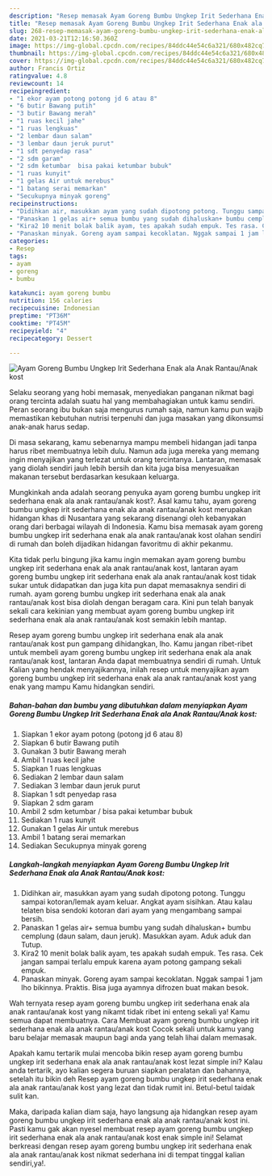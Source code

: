 ```yaml
---
description: "Resep memasak Ayam Goreng Bumbu Ungkep Irit Sederhana Enak ala Anak Rantau/Anak kost yang sedap Untuk Jualan"
title: "Resep memasak Ayam Goreng Bumbu Ungkep Irit Sederhana Enak ala Anak Rantau/Anak kost yang sedap Untuk Jualan"
slug: 268-resep-memasak-ayam-goreng-bumbu-ungkep-irit-sederhana-enak-ala-anak-rantau-anak-kost-yang-sedap-untuk-jualan
date: 2021-03-21T12:16:50.360Z
image: https://img-global.cpcdn.com/recipes/84ddc44e54c6a321/680x482cq70/ayam-goreng-bumbu-ungkep-irit-sederhana-enak-ala-anak-rantauanak-kost-foto-resep-utama.jpg
thumbnail: https://img-global.cpcdn.com/recipes/84ddc44e54c6a321/680x482cq70/ayam-goreng-bumbu-ungkep-irit-sederhana-enak-ala-anak-rantauanak-kost-foto-resep-utama.jpg
cover: https://img-global.cpcdn.com/recipes/84ddc44e54c6a321/680x482cq70/ayam-goreng-bumbu-ungkep-irit-sederhana-enak-ala-anak-rantauanak-kost-foto-resep-utama.jpg
author: Francis Ortiz
ratingvalue: 4.8
reviewcount: 14
recipeingredient:
- "1 ekor ayam potong potong jd 6 atau 8"
- "6 butir Bawang putih"
- "3 butir Bawang merah"
- "1 ruas kecil jahe"
- "1 ruas lengkuas"
- "2 lembar daun salam"
- "3 lembar daun jeruk purut"
- "1 sdt penyedap rasa"
- "2 sdm garam"
- "2 sdm ketumbar  bisa pakai ketumbar bubuk"
- "1 ruas kunyit"
- "1 gelas Air untuk merebus"
- "1 batang serai memarkan"
- "Secukupnya minyak goreng"
recipeinstructions:
- "Didihkan air, masukkan ayam yang sudah dipotong potong. Tunggu sampai kotoran/lemak ayam keluar. Angkat ayam sisihkan. Atau kalau telaten bisa sendoki kotoran dari ayam yang mengambang sampai bersih."
- "Panaskan 1 gelas air+ semua bumbu yang sudah dihaluskan+ bumbu cemplung (daun salam, daun jeruk). Masukkan ayam. Aduk aduk dan Tutup."
- "Kira2 10 menit bolak balik ayam, tes apakah sudah empuk. Tes rasa. Cek jangan sampai terlalu empuk karena ayam potong gampang sekali empuk."
- "Panaskan minyak. Goreng ayam sampai kecoklatan. Nggak sampai 1 jam lho bikinnya. Praktis. Bisa juga ayamnya difrozen buat makan besok."
categories:
- Resep
tags:
- ayam
- goreng
- bumbu

katakunci: ayam goreng bumbu 
nutrition: 156 calories
recipecuisine: Indonesian
preptime: "PT36M"
cooktime: "PT45M"
recipeyield: "4"
recipecategory: Dessert

---
```



![Ayam Goreng Bumbu Ungkep Irit Sederhana Enak ala Anak Rantau/Anak kost](https://img-global.cpcdn.com/recipes/84ddc44e54c6a321/680x482cq70/ayam-goreng-bumbu-ungkep-irit-sederhana-enak-ala-anak-rantauanak-kost-foto-resep-utama.jpg)

Selaku seorang yang hobi memasak, menyediakan panganan nikmat bagi orang tercinta adalah suatu hal yang membahagiakan untuk kamu sendiri. Peran seorang ibu bukan saja mengurus rumah saja, namun kamu pun wajib memastikan kebutuhan nutrisi terpenuhi dan juga masakan yang dikonsumsi anak-anak harus sedap.

Di masa  sekarang, kamu sebenarnya mampu membeli hidangan jadi tanpa harus ribet membuatnya lebih dulu. Namun ada juga mereka yang memang ingin menyajikan yang terlezat untuk orang tercintanya. Lantaran, memasak yang diolah sendiri jauh lebih bersih dan kita juga bisa menyesuaikan makanan tersebut berdasarkan kesukaan keluarga. 



Mungkinkah anda adalah seorang penyuka ayam goreng bumbu ungkep irit sederhana enak ala anak rantau/anak kost?. Asal kamu tahu, ayam goreng bumbu ungkep irit sederhana enak ala anak rantau/anak kost merupakan hidangan khas di Nusantara yang sekarang disenangi oleh kebanyakan orang dari berbagai wilayah di Indonesia. Kamu bisa memasak ayam goreng bumbu ungkep irit sederhana enak ala anak rantau/anak kost olahan sendiri di rumah dan boleh dijadikan hidangan favoritmu di akhir pekanmu.

Kita tidak perlu bingung jika kamu ingin memakan ayam goreng bumbu ungkep irit sederhana enak ala anak rantau/anak kost, lantaran ayam goreng bumbu ungkep irit sederhana enak ala anak rantau/anak kost tidak sukar untuk didapatkan dan juga kita pun dapat memasaknya sendiri di rumah. ayam goreng bumbu ungkep irit sederhana enak ala anak rantau/anak kost bisa diolah dengan beragam cara. Kini pun telah banyak sekali cara kekinian yang membuat ayam goreng bumbu ungkep irit sederhana enak ala anak rantau/anak kost semakin lebih mantap.

Resep ayam goreng bumbu ungkep irit sederhana enak ala anak rantau/anak kost pun gampang dihidangkan, lho. Kamu jangan ribet-ribet untuk membeli ayam goreng bumbu ungkep irit sederhana enak ala anak rantau/anak kost, lantaran Anda dapat membuatnya sendiri di rumah. Untuk Kalian yang hendak menyajikannya, inilah resep untuk menyajikan ayam goreng bumbu ungkep irit sederhana enak ala anak rantau/anak kost yang enak yang mampu Kamu hidangkan sendiri.

<!--inarticleads1-->

##### Bahan-bahan dan bumbu yang dibutuhkan dalam menyiapkan Ayam Goreng Bumbu Ungkep Irit Sederhana Enak ala Anak Rantau/Anak kost:

1. Siapkan 1 ekor ayam potong (potong jd 6 atau 8)
1. Siapkan 6 butir Bawang putih
1. Gunakan 3 butir Bawang merah
1. Ambil 1 ruas kecil jahe
1. Siapkan 1 ruas lengkuas
1. Sediakan 2 lembar daun salam
1. Sediakan 3 lembar daun jeruk purut
1. Siapkan 1 sdt penyedap rasa
1. Siapkan 2 sdm garam
1. Ambil 2 sdm ketumbar / bisa pakai ketumbar bubuk
1. Sediakan 1 ruas kunyit
1. Gunakan 1 gelas Air untuk merebus
1. Ambil 1 batang serai memarkan
1. Sediakan Secukupnya minyak goreng




<!--inarticleads2-->

##### Langkah-langkah menyiapkan Ayam Goreng Bumbu Ungkep Irit Sederhana Enak ala Anak Rantau/Anak kost:

1. Didihkan air, masukkan ayam yang sudah dipotong potong. Tunggu sampai kotoran/lemak ayam keluar. Angkat ayam sisihkan. Atau kalau telaten bisa sendoki kotoran dari ayam yang mengambang sampai bersih.
1. Panaskan 1 gelas air+ semua bumbu yang sudah dihaluskan+ bumbu cemplung (daun salam, daun jeruk). Masukkan ayam. Aduk aduk dan Tutup.
1. Kira2 10 menit bolak balik ayam, tes apakah sudah empuk. Tes rasa. Cek jangan sampai terlalu empuk karena ayam potong gampang sekali empuk.
1. Panaskan minyak. Goreng ayam sampai kecoklatan. Nggak sampai 1 jam lho bikinnya. Praktis. Bisa juga ayamnya difrozen buat makan besok.




Wah ternyata resep ayam goreng bumbu ungkep irit sederhana enak ala anak rantau/anak kost yang nikamt tidak ribet ini enteng sekali ya! Kamu semua dapat membuatnya. Cara Membuat ayam goreng bumbu ungkep irit sederhana enak ala anak rantau/anak kost Cocok sekali untuk kamu yang baru belajar memasak maupun bagi anda yang telah lihai dalam memasak.

Apakah kamu tertarik mulai mencoba bikin resep ayam goreng bumbu ungkep irit sederhana enak ala anak rantau/anak kost lezat simple ini? Kalau anda tertarik, ayo kalian segera buruan siapkan peralatan dan bahannya, setelah itu bikin deh Resep ayam goreng bumbu ungkep irit sederhana enak ala anak rantau/anak kost yang lezat dan tidak rumit ini. Betul-betul taidak sulit kan. 

Maka, daripada kalian diam saja, hayo langsung aja hidangkan resep ayam goreng bumbu ungkep irit sederhana enak ala anak rantau/anak kost ini. Pasti kamu gak akan nyesel membuat resep ayam goreng bumbu ungkep irit sederhana enak ala anak rantau/anak kost enak simple ini! Selamat berkreasi dengan resep ayam goreng bumbu ungkep irit sederhana enak ala anak rantau/anak kost nikmat sederhana ini di tempat tinggal kalian sendiri,ya!.

